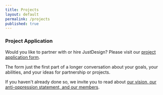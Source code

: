 ```yaml
---
title: Projects
layout: default
permalink: /projects
published: true
---
```

### Project Application

Would you like to partner with or hire JustDesign? Please visit our [project application form](https://goo.gl/forms/SHmwcbBfFthNbcB82). 

The form just the first part of a longer conversation about your goals, your abilities, and your ideas for partnership or projects. 

If you haven't already done so, we invite you to read about [our vision, our anti-oppression statement, and our members](/about).
